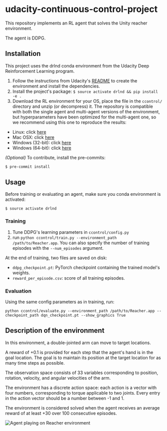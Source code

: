 # udacity-continuous-control-project

This repository implements an RL agent that solves the Unity reacher environment.

The agent is DDPG.

## Installation

This project uses the drlnd conda environment from the Udacity Deep Reinforcement
Learning program.

1. Follow the instructions from Udacity's [README](https://github.com/udacity/deep-reinforcement-learning#dependencies) 
to create the environment and install the dependencies.
1. Install the project's package: `$ source activate drlnd && pip install -e .`
1. Download the RL environment for your OS, place the file in the `ccontrol/` directory 
and unzip (or decompress) it. The repository is compatible with both the single agent
and multi-agent versions of the environment, but hyperparameters have been optimized for
the multi-agent one, so we recommend using this one to reproduce the results:

*  Linux: click [here](https://s3-us-west-1.amazonaws.com/udacity-drlnd/P1/Reacher/Reacher_Linux.zip)
*  Mac OSX: click [here](https://s3-us-west-1.amazonaws.com/udacity-drlnd/P1/Reacher/Reacher.app.zip)
*  Windows (32-bit): click [here](https://s3-us-west-1.amazonaws.com/udacity-drlnd/P1/Reacher/Reacher_Windows_x86.zip)
*  Windows (64-bit): click [here](https://s3-us-west-1.amazonaws.com/udacity-drlnd/P1/Reacher/Reacher_Windows_x86_64.zip)

*(Optional)* To contribute, install the pre-commits:

```bash
$ pre-commit install
```

## Usage

Before training or evaluating an agent, make sure you conda environment is activated:
```
$ source activate drlnd
```

### Training

1. Tune DDPG's learning parameters in `ccontrol/config.py`
2. run `python ccontrol/train.py --environment_path /path/to/Reacher.app`. You can 
also specify the number of training episodes with the `--num_episodes` argument.

At the end of training, two files are saved on disk:
*  `ddpg_checkpoint.pt`: PyTorch checkpoint containing the trained model's weights.
*  `reward_per_episode.csv`: score of all training episodes.

### Evaluation

Using the same config parameters as in training, run:
```
python ccontrol/evaluate.py --environment_path /path/to/Reacher.app --checkpoint_path dqn_checkpoint.pt --show_graphics True
```

## Description of the environment

In this environment, a double-jointed arm can move to target locations. 

A reward of +0.1 is provided for each step that the agent's hand is in the goal 
location. The goal is to maintain its position at the target location for as many time 
steps as possible.

The observation space consists of 33 variables corresponding to position, rotation, 
velocity, and angular velocities of the arm. 

The environment has a discrete action space: each action is a vector with four numbers, 
corresponding to torque applicable to two joints. Every entry in the action vector 
should be a number between -1 and 1.

The environment is considered solved when the agent receives an average reward of at 
least +30 over 100 consecutive episodes.

![Agent playing on Reacher environment](doc/reacher.gif)
